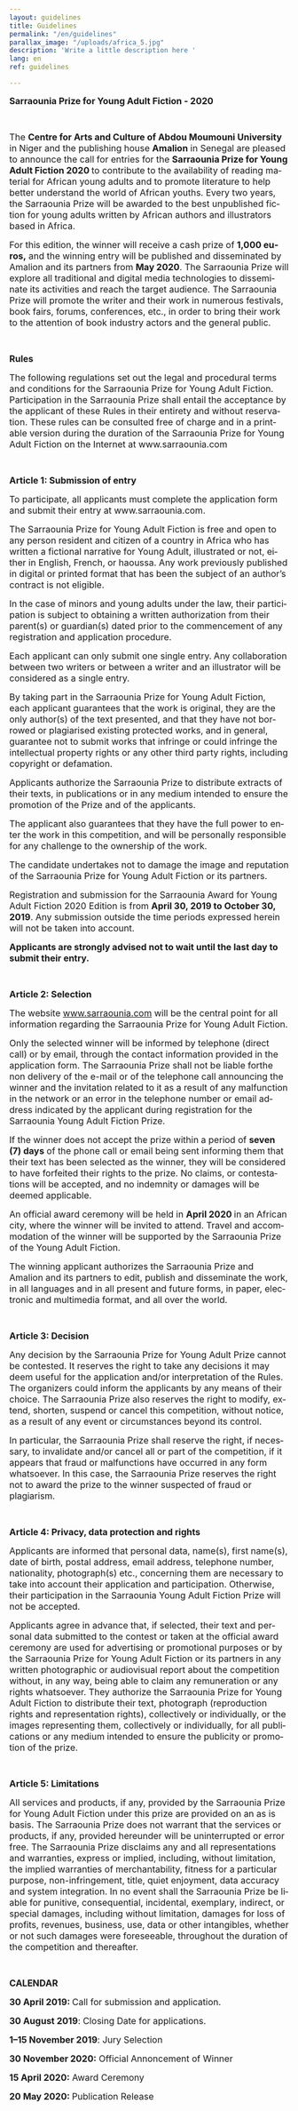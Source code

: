 ```yaml
---
layout: guidelines
title: Guidelines
permalink: "/en/guidelines"
parallax_image: "/uploads/africa_5.jpg"
description: 'Write a little description here '
lang: en
ref: guidelines

---
```

<p class="western" lang="en-US"><span style="font-size: medium;"><strong>Sarraounia Prize for Young Adult Fiction - 2020</strong></span></p>

<p class="western" lang="en-US">&nbsp;</p>

<p class="western"><span style="font-size: medium;"><span lang="en-US">The </span></span><span style="font-size: medium;"><span lang="en-US"><strong>Centre for Arts and Culture of Abdou Moumouni University</strong></span></span><span style="font-size: medium;"><span lang="en-US"> in Niger and the publishing house </span></span><span style="font-size: medium;"><span lang="en-US"><strong>Amalion</strong></span></span><span style="font-size: medium;"><span lang="en-US"> in Senegal are pleased to announce the call for entries for the </span></span><span style="font-size: medium;"><span lang="en-US"><strong>Sarraounia Prize for Young Adult Fiction 2020 </strong></span></span><span style="font-size: medium;"><span lang="en-US">to contribute to the availability of reading material for African young adults and to promote literature to help better understand the world of African youths. Every two years, the Sarraounia Prize will be awarded to the best unpublished fiction for young adults written by African authors and illustrators based in Africa.</span></span></p>

<p class="western" lang="en-US"><span style="font-size: medium;"><span lang="en-US">For this edition, the winner will receive a cash prize of </span></span><span style="font-size: medium;"><span lang="en-US"><strong>1,000 euros,</strong></span></span><span style="font-size: medium;"><span lang="en-US"> and the winning entry will be published and disseminated by Amalion and its partners from </span></span><span style="font-size: medium;"><span lang="en-US"><strong>May 2020</strong></span></span><span style="font-size: medium;"><span lang="en-US">. The Sarraounia Prize will explore all traditional and digital media technologies to disseminate its activities and reach the target audience. The Sarraounia Prize will promote the writer and their work in numerous festivals, book fairs, forums, conferences, etc., in order to bring their work to the attention of book industry actors and the general public.</span></span></p>

<p class="western" lang="en-US">&nbsp;</p>

<p class="western" lang="en-US"><span style="font-size: medium;"><strong>Rules</strong></span></p>

<p class="western" lang="en-US"><span style="font-size: medium;">The following regulations set out the legal and procedural terms and conditions for the Sarraounia Prize for Young Adult Fiction. Participation in the Sarraounia Prize shall entail the acceptance by the applicant of these Rules in their entirety and without reservation. These rules can be consulted free of charge and in a printable version during the duration of the Sarraounia Prize for Young Adult Fiction on the Internet at www.sarraounia.com</span></p>

<p class="western" lang="en-US">&nbsp;</p>

<p class="western" lang="en-US"><span style="font-size: medium;"><strong>Article 1: Submission of entry</strong></span></p>

<p class="western" lang="en-US"><span style="font-size: medium;">To participate, all applicants must complete the application form and submit their entry at www.sarraounia.com.</span></p>

<p class="western" lang="en-US"><span style="font-size: medium;">The Sarraounia Prize for Young Adult Fiction is free and open to any person resident and citizen of a country in Africa who has written a fictional narrative for Young Adult, illustrated or not, either in English, French, or haoussa. Any work previously published in digital or printed format that has been the subject of an author&rsquo;s contract is not eligible.</span></p>

<p class="western" lang="en-US"><span style="font-size: medium;">In the case of minors and young adults under the law, their participation is subject to obtaining a written authorization from their parent(s) or guardian(s) dated prior to the commencement of any registration and application procedure.</span></p>

<p class="western" lang="en-US"><span style="font-size: medium;"><span lang="en-US">Each applicant can only submit one single entry.</span></span> <span style="font-size: medium;"><span lang="en-US">Any collaboration between two writers or between a writer and an illustrator will be considered as a single entry.</span></span></p>

<p class="western" lang="en-US"><span style="font-size: medium;"><span lang="en-US">By taking part in the Sarraounia Prize for Young Adult Fiction, each applicant guarantees that the work is original, they are the only author(s) of the text presented, and that they have not borrowed or plagiarised existing protected works, and in general, guarantee not to submit works that infringe or could infringe the intellectual property rights or any other third party rights, including copyright or defamation.</span></span></p>

<p class="western" lang="en-US"><span style="font-size: medium;">Applicants authorize the Sarraounia Prize to distribute extracts of their texts, in publications or in any medium intended to ensure the promotion of the Prize and of the applicants.</span></p>

<p class="western" lang="en-US"><span style="font-size: medium;">The applicant also guarantees that they have the full power to enter the work in this competition, and will be personally responsible for any challenge to the ownership of the work.</span></p>

<p class="western" lang="en-US"><span style="font-size: medium;">The candidate undertakes not to damage the image and reputation of the Sarraounia Prize for Young Adult Fiction or its partners.</span></p>

<p class="western" lang="en-US"><span style="font-size: medium;"><span lang="en-US">Registration and submission for the Sarraounia Award for Young Adult Fiction 2020 Edition is from </span></span><span style="font-size: medium;"><span lang="en-US"><strong>April 30, 2019 to October 30, 2019</strong></span></span><span style="font-size: medium;"><span lang="en-US">. Any submission outside the time periods expressed herein will not be taken into account.</span></span></p>

<p class="western" lang="en-US"><span style="font-size: medium;"><strong>Applicants are strongly advised not to wait until the last day to submit their entry.</strong></span></p>

<p class="western" lang="en-US">&nbsp;</p>

<p class="western" lang="en-US"><span style="font-size: medium;"><strong>Article 2: Selection</strong></span></p>

<p class="western" lang="en-US"><span style="font-size: medium;"><span lang="en-US">The website </span></span><span style="color: #0563c1;"><span lang="zxx"><u><a class="western" href="[http://www.sarraounia.com/](http://www.sarraounia.com/ "http://www.sarraounia.com/")"><span style="font-size: medium;"><span lang="en-US">www.sarraounia.com</span></span></a></u></span></span><span style="font-size: medium;"><span lang="en-US"> will be the central point for all information regarding the Sarraounia Prize for Young Adult Fiction.</span></span></p>

<p class="western" lang="en-US"><span style="font-size: medium;"><span lang="en-US">Only the selected winner will be informed by telephone (direct call) or by email, through the contact information provided in the application form. </span></span><span style="font-size: medium;"><span lang="en-US">The Sarraounia Prize shall not be liable</span></span><span style="font-size: medium;"><span lang="en-US"> forthe non delivery of the e-mail or of the telephone call announcing the winner and the invitation related to it as a result of any malfunction in the network or an error in the telephone number or email address indicated by the applicant during registration for the Sarraounia Young Adult Fiction Prize.</span></span></p>

<p class="western" lang="en-US"><span style="font-size: medium;"><span lang="en-US">If the winner does not accept the prize within a period of </span></span><span style="font-size: medium;"><span lang="en-US"><strong>seven (7) days</strong></span></span><span style="font-size: medium;"><span lang="en-US"> of the phone call or email being sent informing them that their text has been selected as the winner, they will be considered to have forfeited their rights to the prize. No claims, or contestations will be accepted, and no indemnity or damages will be deemed applicable.</span></span></p>

<p class="western" lang="en-US"><span style="font-size: medium;"><span lang="en-US">An official award ceremony will be held in </span></span><span style="font-size: medium;"><span lang="en-US"><strong>April 2020 </strong></span></span><span style="font-size: medium;"><span lang="en-US">in an African city, where the winner will be invited to attend. Travel and accommodation of the winner will be supported by the Sarraounia Prize of the Young Adult Fiction.</span></span></p>

<p class="western" lang="en-US"><span style="font-size: medium;">The winning applicant authorizes the Sarraounia Prize and Amalion and its partners to edit, publish and disseminate the work, in all languages and in all present and future forms, in paper, electronic and multimedia format, and all over the world.</span></p>

<p class="western" lang="en-US">&nbsp;</p>

<p class="western" lang="en-US"><span style="font-size: medium;"><strong>Article 3: Decision</strong></span></p>

<p class="western" lang="en-US"><span style="font-size: medium;">Any decision by the Sarraounia Prize for Young Adult Prize cannot be contested. It reserves the right to take any decisions it may deem useful for the application and/or interpretation of the Rules. The organizers could inform the applicants by any means of their choice. The Sarraounia Prize also reserves the right to modify, extend, shorten, suspend or cancel this competition, without notice, as a result of any event or circumstances beyond its control.</span></p>

<p class="western" lang="en-US"><span style="font-size: medium;">In particular, the Sarraounia Prize shall reserve the right, if necessary, to invalidate and/or cancel all or part of the competition, if it appears that fraud or malfunctions have occurred in any form whatsoever. In this case, the Sarraounia Prize reserves the right not to award the prize to the winner suspected of fraud or plagiarism. </span></p>

<p class="western" lang="en-US">&nbsp;</p>

<p class="western" lang="en-US"><span style="font-size: medium;"><strong>Article 4: Privacy, data protection and rights</strong></span></p>

<p class="western" lang="en-US"><span style="font-size: medium;">Applicants are informed that personal data, name(s), first name(s), date of birth, postal address, email address, telephone number, nationality, photograph(s) etc., concerning them are necessary to take into account their application and participation. Otherwise, their participation in the Sarraounia Young Adult Fiction Prize will not be accepted.</span></p>

<p class="western" lang="en-US"><span style="font-size: medium;">Applicants agree in advance that, if selected, their text and personal data submitted to the contest or taken at the official award ceremony are used for advertising or promotional purposes or by the Sarraounia Prize for Young Adult Fiction or its partners in any written photographic or audiovisual report about the competition without, in any way, being able to claim any remuneration or any rights whatsoever. They authorize the Sarraounia Prize for Young Adult Fiction to distribute their text, photograph (reproduction rights and representation rights), collectively or individually, or the images representing them, collectively or individually, for all publications or any medium intended to ensure the publicity or promotion of the prize. </span></p>

<p class="western" lang="en-US">&nbsp;</p>

<p class="western" lang="en-US"><span style="font-size: medium;"><strong>Article 5: Limitations </strong></span></p>

<p class="western" lang="en-GB"><span style="font-size: medium;">All services and products, if any, provided by the Sarraounia Prize for Young Adult Fiction under this prize are provided on an as is basis. The Sarraounia Prize does not warrant that the services or products, if any, provided hereunder will be uninterrupted or error free. The Sarraounia Prize disclaims any and all representations and warranties, express or implied, including, without limitation, the implied warranties of merchantability, fitness for a particular purpose, non-infringement, title, quiet enjoyment, data accuracy and system integration. In no event shall the Sarraounia Prize be liable for punitive, consequential, incidental, exemplary, indirect, or special damages, including without limitation, damages for loss of profits, revenues, business, use, data or other intangibles, whether or not such damages were foreseeable, throughout the duration of the competition and thereafter. </span></p>

<p class="western" lang="en-US">&nbsp;</p>

<p class="western" lang="en-US"><span style="font-size: medium;"><strong>CALENDAR</strong></span></p>

<p class="western" lang="en-US"><span style="font-size: medium;"><span lang="en-US"><strong>30 April 2019: </strong></span></span><span style="font-size: medium;"><span lang="en-US">Call for submission and application.</span></span></p>

<p class="western" lang="en-US"><span style="font-size: medium;"><span lang="en-US"><strong>30 August 2019</strong></span></span><span style="font-size: medium;"><span lang="en-US">: Closing Date for applications.</span></span></p>

<p class="western" lang="en-US"><span style="font-size: medium;"><span lang="en-US"><strong>1&ndash;15 November 2019</strong></span></span><span style="font-size: medium;"><span lang="en-US">: Jury Selection</span></span></p>

<p class="western" lang="en-US"><span style="font-size: medium;"><span lang="en-US"><strong>30 November 2020:</strong></span></span><span style="font-size: medium;"><span lang="en-US"> Official Annoncement of Winner</span></span></p>

<p class="western" lang="en-US"><span style="font-size: medium;"><span lang="en-US"><strong>15 April 2020:</strong></span></span><span style="font-size: medium;"><span lang="en-US"> Award Ceremony</span></span></p>

<p class="western" lang="en-US"><span style="font-size: medium;"><span lang="en-US"><strong>20 May 2020: </strong></span></span><span style="font-size: medium;"><span lang="en-US">Publication Release</span></span></p>